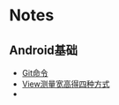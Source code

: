 # Notes

## Android基础

 * [Git命令](https://github.com/NieJianJian/AndroidNotes/blob/master/Android/Git%E5%91%BD%E4%BB%A4.md)
 * [View测量宽高得四种方式](https://github.com/NieJianJian/AndroidNotes/blob/master/Android/View%E6%B5%8B%E9%87%8F%E5%AE%BD%E9%AB%98%E5%BE%97%E5%9B%9B%E7%A7%8D%E6%96%B9%E5%BC%8F.md)
 * 

